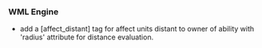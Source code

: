 ### WML Engine
* add a [affect_distant] tag for affect units distant to owner of ability with 'radius' attribute for distance evaluation.